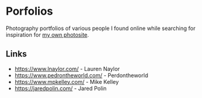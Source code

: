 # Porfolios

Photography portfolios of various people I found online while searching for inspiration for [my own photosite](https://lukemgraphy.eu/).

## Links

- https://www.lnaylor.com/ - Lauren Naylor
- https://www.pedrontheworld.com/ - Perdontheworld
- https://www.mpkelley.com/ - Mike Kelley
- https://jaredpolin.com/ - Jared Polin
